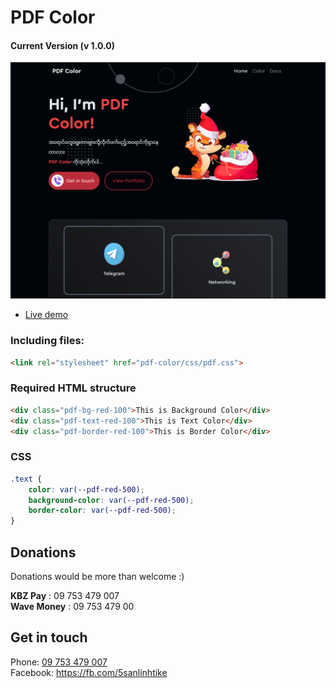 # PDF Color
#### Current Version (v 1.0.0)

![preview](access/img/screenshot.png)

- [Live demo](http://sanlinhtik3.github.io/pdf-color)

### Including files:
```html
<link rel="stylesheet" href="pdf-color/css/pdf.css">
```

### Required HTML structure
```html
<div class="pdf-bg-red-100">This is Background Color</div>
<div class="pdf-text-red-100">This is Text Color</div>
<div class="pdf-border-red-100">This is Border Color</div>
```

### CSS
```css
.text {
    color: var(--pdf-red-500);
    background-color: var(--pdf-red-500);
    border-color: var(--pdf-red-500);
}
```

## Donations
Donations would be more than welcome :)

**KBZ Pay** : 09 753 479 007 <br>
**Wave Money** : 09 753 479 00

## Get in touch
Phone: [09 753 479 007](09753479007) <br>
Facebook: https://fb.com/5sanlinhtike
